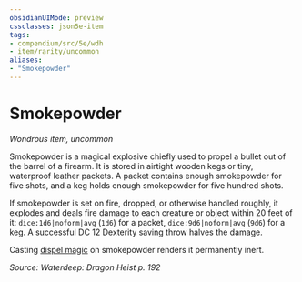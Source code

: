 ```yaml
---
obsidianUIMode: preview
cssclasses: json5e-item
tags:
- compendium/src/5e/wdh
- item/rarity/uncommon
aliases: 
- "Smokepowder"
---
```

# Smokepowder
*Wondrous item, uncommon*  


Smokepowder is a magical explosive chiefly used to propel a bullet out of the barrel of a firearm. It is stored in airtight wooden kegs or tiny, waterproof leather packets. A packet contains enough smokepowder for five shots, and a keg holds enough smokepowder for five hundred shots.

If smokepowder is set on fire, dropped, or otherwise handled roughly, it explodes and deals fire damage to each creature or object within 20 feet of it: `dice:1d6|noform|avg` (`1d6`) for a packet, `dice:9d6|noform|avg` (`9d6`) for a keg. A successful DC 12 Dexterity saving throw halves the damage.

Casting [dispel magic](2-Mechanics/CLI/spells/dispel-magic.md) on smokepowder renders it permanently inert.

*Source: Waterdeep: Dragon Heist p. 192*